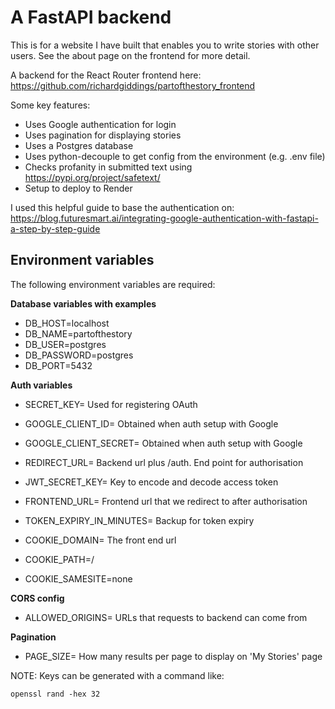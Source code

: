# A FastAPI backend

This is for a website I have built that enables you to write stories with other users. See the about page on the frontend for more detail.

A backend for the React Router frontend here:
https://github.com/richardgiddings/partofthestory_frontend

Some key features:
- Uses Google authentication for login
- Uses pagination for displaying stories
- Uses a Postgres database
- Uses python-decouple to get config from the environment (e.g. .env file)
- Checks profanity in submitted text using https://pypi.org/project/safetext/
- Setup to deploy to Render

I used this helpful guide to base the authentication on:
https://blog.futuresmart.ai/integrating-google-authentication-with-fastapi-a-step-by-step-guide

## Environment variables

The following environment variables are required:

**Database variables with examples**
- DB_HOST=localhost
- DB_NAME=partofthestory
- DB_USER=postgres
- DB_PASSWORD=postgres
- DB_PORT=5432

**Auth variables**
- SECRET_KEY= Used for registering OAuth
- GOOGLE_CLIENT_ID= Obtained when auth setup with Google
- GOOGLE_CLIENT_SECRET= Obtained when auth setup with Google
- REDIRECT_URL= Backend url plus /auth. End point for authorisation
- JWT_SECRET_KEY= Key to encode and decode access token
- FRONTEND_URL= Frontend url that we redirect to after authorisation
- TOKEN_EXPIRY_IN_MINUTES= Backup for token expiry

- COOKIE_DOMAIN= The front end url
- COOKIE_PATH=/
- COOKIE_SAMESITE=none

**CORS config**
- ALLOWED_ORIGINS= URLs that requests to backend can come from 

**Pagination**
- PAGE_SIZE= How many results per page to display on 'My Stories' page

NOTE: Keys can be generated with a command like:
```
openssl rand -hex 32 
```
